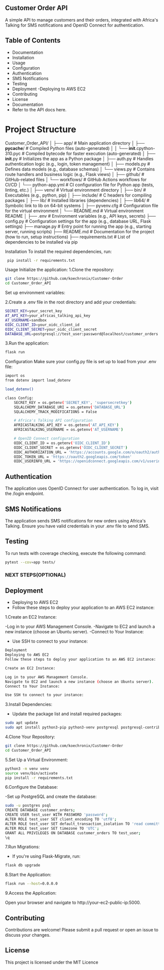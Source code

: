 ## Customer Order API
A simple API to manage customers and their orders, integrated with Africa's Talking for SMS notifications and OpenID Connect for authentication.

## Table of Contents
- Documentation
- Installation
- Usage
- Configuration
- Authentication
- SMS Notifications
- Testing
- Deployment
  -Deploying to AWS EC2
- Contributing
- License
- Documentation
- Refer to the API docs here.

# Project Structure
Customer_Order_API/
│
├── app/                          # Main application directory
│   ├── __pycache__/              # Compiled Python files (auto-generated)
│   │   └── __init__.cpython-310.pyc  # Compiled bytecode for faster execution (auto-generated)
│   ├── __init__.py               # Initializes the app as a Python package
│   ├── auth.py                   # Handles authentication logic (e.g., login, token management)
│   ├── models.py                 # Defines data models (e.g., database schemas)
│   └── views.py                  # Contains route handlers and business logic (e.g., Flask views)
│
├── github/                       # GitHub-related files
│   └── workflows/                # GitHub Actions workflows for CI/CD
│       └── python-app.yml        # CI configuration file for Python app (tests, linting, etc.)
│
├── venv/                         # Virtual environment directory
│   ├── bin/                      # Executables (e.g., python, pip)
│   ├── include/                  # C headers for compiling packages
│   ├── lib/                      # Installed libraries (dependencies)
│   ├── lib64/                    # Symbolic link to lib on 64-bit systems
│   ├── pyvenv.cfg                # Configuration file for the virtual environment
│   └── README.md                 # Virtual environment README
│
├── .env                          # Environment variables (e.g., API keys, secrets)
├── config.py                     # Configuration settings for the app (e.g., database URL, Flask settings)
├── manage.py                     # Entry point for running the app (e.g., starting server, running scripts)
├── README.md                     # Documentation for the project (how to run, setup instructions)
├── requirements.txt              # List of dependencies to be installed via pip


Installation
To install the required dependencies, run:
 ```bash 
  pip install -r requirements.txt
  ```

Usage
Initialize the application:
1.Clone the repository:
```bash
git clone https://github.com/koechronix/Customer-Order
cd Customer_Order_API
```
Set up environment variables:

2.Create a .env file in the root directory and add your credentials:
```bash
SECRET_KEY=your_secret_key
AT_API_KEY=your_africas_talking_api_key
AT_USERNAME=sandbox
OIDC_CLIENT_ID=your_oidc_client_id
OIDC_CLIENT_SECRET=your_oidc_client_secret
DATABASE_URL=postgresql://test_user:password@localhost/customer_orders
```
3.Run the application:
```bash
flask run
```
Configuration
Make sure your config.py file is set up to load from your .env file:
```bash 
import os
from dotenv import load_dotenv

load_dotenv()

class Config:
    SECRET_KEY = os.getenv('SECRET_KEY', 'supersecretkey')
    SQLALCHEMY_DATABASE_URI = os.getenv('DATABASE_URL')
    SQLALCHEMY_TRACK_MODIFICATIONS = False

    # Africa's Talking API configuration
    AFRICASTALKING_API_KEY = os.getenv('AT_API_KEY')
    AFRICASTALKING_USERNAME = os.getenv('AT_USERNAME')

    # OpenID Connect configuration
    OIDC_CLIENT_ID = os.getenv('OIDC_CLIENT_ID')
    OIDC_CLIENT_SECRET = os.getenv('OIDC_CLIENT_SECRET')
    OIDC_AUTHORIZATION_URL = 'https://accounts.google.com/o/oauth2/auth'
    OIDC_TOKEN_URL = 'https://oauth2.googleapis.com/token'
    OIDC_USERINFO_URL = 'https://openidconnect.googleapis.com/v1/userinfo'
```
## Authentication
The application uses OpenID Connect for user authentication. To log in, visit the /login endpoint.

## SMS Notifications
The application sends SMS notifications for new orders using Africa's Talking. Ensure you have valid credentials in your .env file to send SMS.

## Testing
To run tests with coverage checking, execute the following command:
```bash
pytest --cov=app tests/
```
### NEXT STEPS(OPTIONAL)
## Deployment
- Deploying to AWS EC2
- Follow these steps to deploy your application to an AWS EC2 instance:

1.Create an EC2 Instance:

-Log in to your AWS Management Console.
-Navigate to EC2 and launch a new instance (choose an Ubuntu server).
-Connect to Your Instance:

 - Use SSH to connect to your instance:
 ```bash 
 Deployment
Deploying to AWS EC2
Follow these steps to deploy your application to an AWS EC2 instance:

Create an EC2 Instance:

Log in to your AWS Management Console.
Navigate to EC2 and launch a new instance (choose an Ubuntu server).
Connect to Your Instance:

Use SSH to connect to your instance:
```
3.Install Dependencies:

- Update the package list and install required packages:
```bash 
sudo apt update
sudo apt install python3-pip python3-venv postgresql postgresql-contrib
```
4.Clone Your Repository:
```bash 
git clone https://github.com/koechronix/Customer-Order
cd Customer_Order_API
```
5.Set Up a Virtual Environment:
```bash 
python3 -m venv venv
source venv/bin/activate
pip install -r requirements.txt
```
6.Configure the Database:

-Set up PostgreSQL and create the database:
```bash 
sudo -u postgres psql
CREATE DATABASE customer_orders;
CREATE USER test_user WITH PASSWORD 'password';
ALTER ROLE test_user SET client_encoding TO 'utf8';
ALTER ROLE test_user SET default_transaction_isolation TO 'read committed';
ALTER ROLE test_user SET timezone TO 'UTC';
GRANT ALL PRIVILEGES ON DATABASE customer_orders TO test_user;
\q
```
7.Run Migrations:

- If you're using Flask-Migrate, run:
```bash
flask db upgrade
```
8.Start the Application:
```bash 
flask run --host=0.0.0.0
```
9.Access the Application:

Open your browser and navigate to http://your-ec2-public-ip:5000.
## Contributing
Contributions are welcome! Please submit a pull request or open an issue to discuss your changes.

## License
This project is licensed under the MIT Licence
